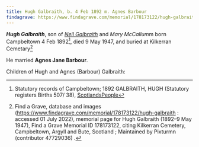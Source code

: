 ```yaml
---
title: Hugh Galbraith, b. 4 Feb 1892 m. Agnes Barbour
findagrave: https://www.findagrave.com/memorial/178173122/hugh-galbraith
---
```

***Hugh Galbraith***, son of *[Neil Galbraith](galbraith-neil-1855-mccallum.md)* and *Mary McCallum*m
born Campbeltown 4 Feb 1892[^birth], died 9 May 1947, and buried at Kilkerran Cemetary[^burial]

He married **Agnes Jane Barbour**.

Children of Hugh and Agnes (Barbour) Galbraith:


[^birth]: Statutory records of Campbeltown; 1892 GALBRAITH, HUGH (Statutory registers Births 507/ 38), [ScotlandsPeople](https://www.scotlandspeople.gov.uk/view-image/nrs_stat_births/43504198)

[^burial]: Find a Grave, database and images (https://www.findagrave.com/memorial/178173122/hugh-galbraith : accessed 01 July 2022), memorial page for Hugh Galbraith (1892–9 May 1947), Find a Grave Memorial ID 178173122, citing Kilkerran Cemetery, Campbeltown, Argyll and Bute, Scotland ; Maintained by Pixturmn (contributor 47729036) .


